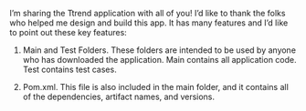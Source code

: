 I’m sharing the Ttrend application with all of you! I’d like to thank the folks who helped me design and build this app. It has many features and I’d like to point out these key features:

1. Main and Test Folders. These folders are intended to be used by anyone who has downloaded the application. Main contains all application code. Test contains test cases.

2. Pom.xml. This file is also included in the main folder, and it contains all of the dependencies, artifact names, and versions.
